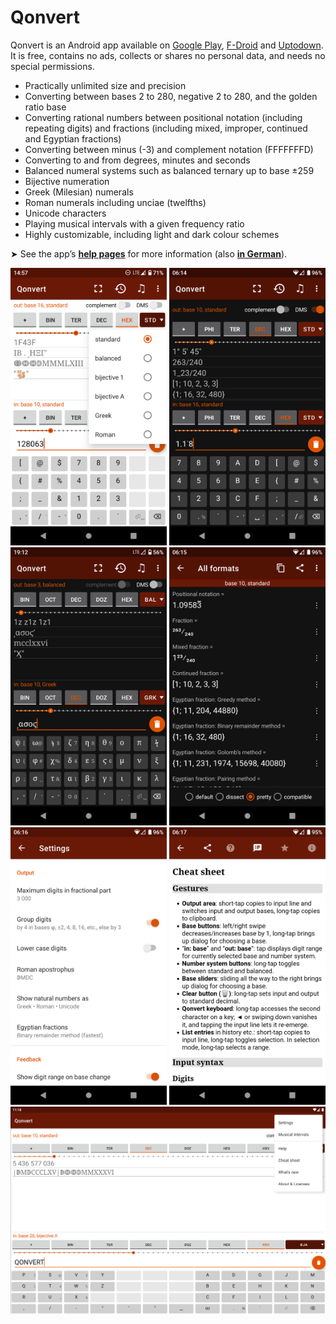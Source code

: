 # Qonvert
Qonvert is an Android app available on [Google Play](https://play.google.com/store/apps/details?id=org.tessoft.qonvert), [F-Droid](https://f-droid.org/packages/org.tessoft.qonvert/) and [Uptodown](https://qonvert.en.uptodown.com/android). It is free, contains no ads, collects or shares no personal data, and needs no special permissions.

* Practically unlimited size and precision
* Converting between bases 2 to 280, negative 2 to 280, and the golden ratio base
* Converting rational numbers between positional notation (including repeating digits) and fractions (including mixed, improper, continued and Egyptian fractions)
* Converting between minus (-3) and complement notation (FFFFFFFD)
* Converting to and from degrees, minutes and seconds
* Balanced numeral systems such as balanced ternary up to base ±259
* Bijective numeration
* Greek (Milesian) numerals
* Roman numerals including unciae (twelfths)
* Unicode characters
* Playing musical intervals with a given frequency ratio
* Highly customizable, including light and dark colour schemes

➤ See the app’s **[help pages](https://lemizh.conlang.org/home/qonvert.php)** for more information (also **[in German](https://lemizh.conlang.org/home/qonvert.php?lang=de)**).

<img src="fastlane/metadata/android/en-US/images/phoneScreenshots/1.png" width="250px" alt="Converting an integer number"> <img src="fastlane/metadata/android/en-US/images/phoneScreenshots/2.png" width="250px" alt="Converting a rational number"> <img src="fastlane/metadata/android/en-US/images/phoneScreenshots/3.png" width="250px" alt="Converting a Greek numeral"> <img src="fastlane/metadata/android/en-US/images/phoneScreenshots/4.png" width="250px" alt="Display all formats"> <img src="fastlane/metadata/android/en-US/images/phoneScreenshots/5.png" width="250px" alt="App settings"> <img src="fastlane/metadata/android/en-US/images/phoneScreenshots/6.png" width="250px" alt="Cheat sheet"> <img src="fastlane/metadata/android/en-US/images/tenInchScreenshots/1.png" width="633px" alt="Tablet">
